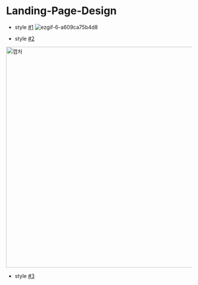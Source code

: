 # Landing-Page-Design

- style <a href="https://ji-silver.github.io/Landing-Page-Design/style1/index.html">#1</a>
![ezgif-6-a609ca75b4d8](https://user-images.githubusercontent.com/59919953/101504415-8a2d7c80-39b6-11eb-85e4-277fae949cbd.gif)

- style <a href="https://ji-silver.github.io/Landing-Page-Design/style2/index.html">#2</a>
<img width="600" alt="캡처" src="https://user-images.githubusercontent.com/59919953/101504934-1d66b200-39b7-11eb-8053-a3c36ffdd338.PNG">

- style <a href="https://ji-silver.github.io/Landing-Page-Design/style3/index.html">#3</a>
